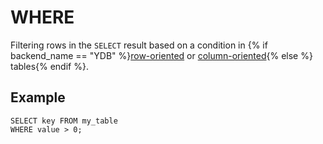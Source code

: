 # WHERE

Filtering rows in the `SELECT`  result based on a condition in {% if backend_name == "YDB" %}[row-oriented](../../../../../concepts/datamodel/table.md#row-oriented-tables) or [column-oriented](../../../../../concepts/datamodel/table.md#column-oriented-tables){% else %} tables{% endif %}.

## Example

```yql
SELECT key FROM my_table
WHERE value > 0;
```

